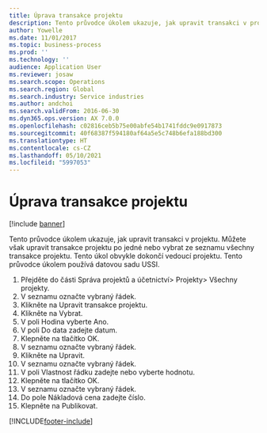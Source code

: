 ```yaml
---
title: Úprava transakce projektu
description: Tento průvodce úkolem ukazuje, jak upravit transakci v projektu.
author: Yowelle
ms.date: 11/01/2017
ms.topic: business-process
ms.prod: ''
ms.technology: ''
audience: Application User
ms.reviewer: josaw
ms.search.scope: Operations
ms.search.region: Global
ms.search.industry: Service industries
ms.author: andchoi
ms.search.validFrom: 2016-06-30
ms.dyn365.ops.version: AX 7.0.0
ms.openlocfilehash: c02816ceb5b75e00abfe54b1741fddc9e0917873
ms.sourcegitcommit: 40f68387f594180af64a5e5c748b6efa188bd300
ms.translationtype: HT
ms.contentlocale: cs-CZ
ms.lasthandoff: 05/10/2021
ms.locfileid: "5997053"
---
```

# <a name="adjust-project-transactions"></a>Úprava transakce projektu

[!include [banner](../../includes/banner.md)]

Tento průvodce úkolem ukazuje, jak upravit transakci v projektu. Můžete však upravit transakce projektu po jedné nebo vybrat ze seznamu všechny transakce projektu. Tento úkol obvykle dokončí vedoucí projektu. Tento průvodce úkolem používá datovou sadu USSI.

1. Přejděte do části Správa projektů a účetnictví> Projekty> Všechny projekty. 
2. V seznamu označte vybraný řádek. 
3. Klikněte na Upravit transakce projektu. 
4. Klikněte na Vybrat. 
5. V poli Hodina vyberte Ano. 
6. V poli Do data zadejte datum. 
7. Klepněte na tlačítko OK. 
8. V seznamu označte vybraný řádek. 
9. Klikněte na Upravit. 
10. V seznamu označte vybraný řádek. 
11. V poli Vlastnost řádku zadejte nebo vyberte hodnotu. 
12. Klepněte na tlačítko OK. 
13. V seznamu označte vybraný řádek. 
14. Do pole Nákladová cena zadejte číslo. 
15. Klepněte na Publikovat. 


[!INCLUDE[footer-include](../../includes/footer-banner.md)]